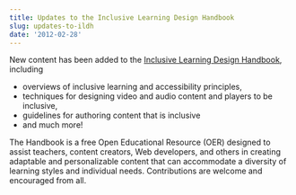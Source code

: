 ```yaml
---
title: Updates to the Inclusive Learning Design Handbook
slug: updates-to-ildh
date: '2012-02-28'
---
```

New content has been added to the
[Inclusive Learning Design Handbook](http://handbook.floeproject.org), including

- overviews of inclusive learning and accessibility principles,
- techniques for designing video and audio content and players to be inclusive,
- guidelines for authoring content that is inclusive
- and much more!

The Handbook is a free Open Educational Resource (OER) designed to assist teachers,
content creators, Web developers, and others in creating adaptable and
personalizable content that can accommodate a diversity of learning
styles and individual needs. Contributions are welcome and encouraged from all.
